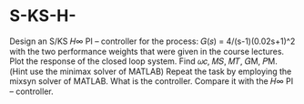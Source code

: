 # S-KS-H-
Design an S/KS 𝐻∞ PI – controller for the process:
𝐺(𝑠) = 4/(s-1)(0.02s+1)^2 
with the two performance weights that were given in the course
lectures. Plot the response of the closed loop system. Find
𝜔𝑐, 𝑀𝑆, 𝑀𝑇, 𝐺Μ, 𝑃Μ. (Hint use the minimax solver of MATLAB)
Repeat the task by employing the mixsyn solver of MATLAB. What is
the controller. Compare it with the 𝐻∞ PI – controller.
